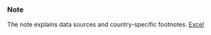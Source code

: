 ﻿
### Note

The note explains data sources and country-specific footnotes.
[Excel](/BLData/footnotes_v1.2.xls)
